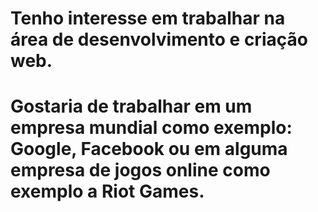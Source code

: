# Tenho interesse em trabalhar na área de desenvolvimento e criação web.
# Gostaria de trabalhar em um empresa mundial como exemplo: Google, Facebook ou em alguma empresa de jogos online como exemplo a Riot Games. 
